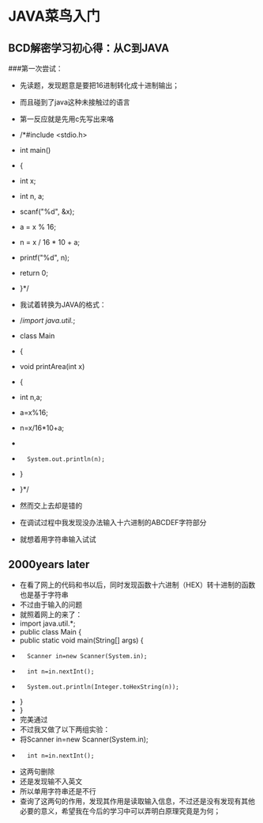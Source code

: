  
# JAVA菜鸟入门

## BCD解密学习初心得：从C到JAVA

###第一次尝试：
- 先读题，发现题意是要把16进制转化成十进制输出；
-  而且碰到了java这种未接触过的语言
 - 第一反应就是先用c先写出来咯
-  /*#include <stdio.h>

- int main()

- {

 -	int x;

-	int n, a;

-	scanf("%d", &x);

-	a = x % 16;

-	n = x / 16 * 10 + a;

-	printf("%d", n);

-	return 0;

- }*/
- 我试着转换为JAVA的格式：
- /*import java.util.*;
- class Main
- {
- 	void printArea(int x)
- 	{
 -   int n,a;
 -   a=x%16;
 -   n=x/16*10+a;
 -   
-		System.out.println(n);
-	}
- }*/
- 然而交上去却是错的
- 在调试过程中我发现没办法输入十六进制的ABCDEF字符部分
- 就想着用字符串输入试试
##  2000years later

- 在看了网上的代码和书以后，同时发现函数十六进制（HEX）转十进制的函数也是基于字符串
- 不过由于输入的问题
- 就照着网上的来了：
- import java.util.*;
- public class Main {
-	public static void main(String[] args) {
-		Scanner in=new Scanner(System.in);
-		int n=in.nextInt();
-		System.out.println(Integer.toHexString(n));
-	}
- }
- 完美通过
-  不过我又做了以下两组实验：
- 将Scanner in=new Scanner(System.in);
-		int n=in.nextInt();
- 这两句删除
- 还是发现输不入英文
- 所以单用字符串还是不行
- 查询了这两句的作用，发现其作用是读取输入信息，不过还是没有发现有其他必要的意义，希望我在今后的学习中可以弄明白原理究竟是为何；